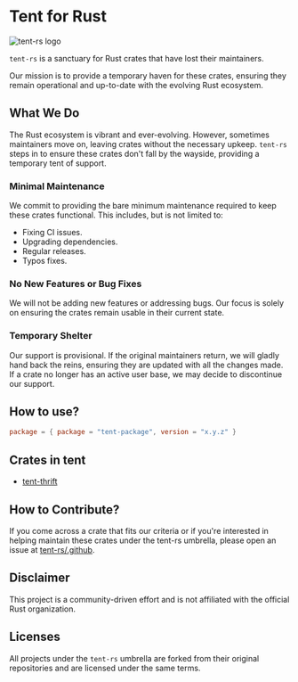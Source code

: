 # Tent for Rust

![tent-rs logo](https://github.com/tent-rs/.github/assets/5351546/80755c8b-27d6-4648-a078-f78e8c2b25fc)

`tent-rs` is a sanctuary for Rust crates that have lost their maintainers.

Our mission is to provide a temporary haven for these crates, ensuring they remain operational and up-to-date with the evolving Rust ecosystem.

## What We Do

The Rust ecosystem is vibrant and ever-evolving. However, sometimes maintainers move on, leaving crates without the necessary upkeep. `tent-rs` steps in to ensure these crates don't fall by the wayside, providing a temporary tent of support.


### Minimal Maintenance

We commit to providing the bare minimum maintenance required to keep these crates functional. This includes, but is not limited to:

- Fixing CI issues.
- Upgrading dependencies.
- Regular releases.
- Typos fixes.

### No New Features or Bug Fixes

We will not be adding new features or addressing bugs. Our focus is solely on ensuring the crates remain usable in their current state.

### Temporary Shelter

Our support is provisional. If the original maintainers return, we will gladly hand back the reins, ensuring they are updated with all the changes made. If a crate no longer has an active user base, we may decide to discontinue our support.

## How to use?

```toml
package = { package = "tent-package", version = "x.y.z" }
```

## Crates in tent

- [tent-thrift](https://crates.io/crates/tent-thrift)

## How to Contribute?

If you come across a crate that fits our criteria or if you're interested in helping maintain these crates under the tent-rs umbrella, please open an issue at [tent-rs/.github](https://github.com/tent-rs/.github).

## Disclaimer

This project is a community-driven effort and is not affiliated with the official Rust organization.

## Licenses

All projects under the `tent-rs` umbrella are forked from their original repositories and are licensed under the same terms.
